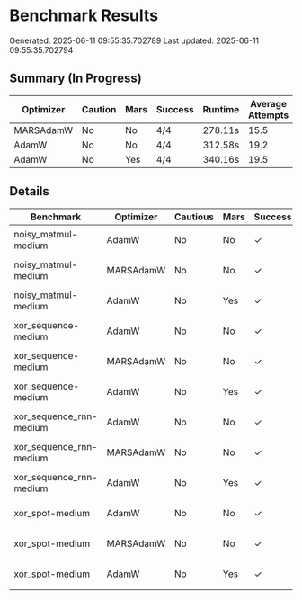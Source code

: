# Benchmark Results
Generated: 2025-06-11 09:55:35.702789
Last updated: 2025-06-11 09:55:35.702794

## Summary (In Progress)

| Optimizer | Caution | Mars | Success | Runtime | Average Attempts |
|-----------|---|---|---------|----------|------|
| MARSAdamW | No | No | 4/4 | 278.11s | 15.5 |
| AdamW | No | No | 4/4 | 312.58s | 19.2 |
| AdamW | No | Yes | 4/4 | 340.16s | 19.5 |

## Details

| Benchmark | Optimizer | Cautious | Mars | Success | Runtime | Loss | Attempts | Seed | Winning Config |
|-----------|-----------|---------|---|---|----------|------|---|---|----------------|
| noisy_matmul-medium | AdamW | No | No | ✓ | 45.73s | 9.46e-17 | 6 | 0 | `ForeachAdamW(lr=0.14392, betas=(0.924, 1.0000), shampoo_beta=0.906)` |
| noisy_matmul-medium | MARSAdamW | No | No | ✓ | 88.60s | 1.83e-16 | 7 | 0 | `ForeachMARSAdamW(lr=55.43027, betas=(0.997, 1.0000), shampoo_beta=0.017)` |
| noisy_matmul-medium | AdamW | No | Yes | ✓ | 326.31s | 8.02e-17 | 18 | 0 | `ForeachAdamW(lr=0.18313, betas=(0.816, 1.0000), shampoo_beta=0.895)` |
| xor_sequence-medium | AdamW | No | No | ✓ | 221.58s | 9.17e-03 | 10 | 0 | `ForeachAdamW(lr=0.00962, betas=(0.939, 1.0000), shampoo_beta=0.705)` |
| xor_sequence-medium | MARSAdamW | No | No | ✓ | 184.01s | 9.41e-03 | 4 | 0 | `ForeachMARSAdamW(lr=0.03492, betas=(1.000, 1.0000), shampoo_beta=0.408)` |
| xor_sequence-medium | AdamW | No | Yes | ✓ | 198.36s | 9.99e-03 | 6 | 0 | `ForeachAdamW(lr=0.01099, betas=(0.844, 1.0000), shampoo_beta=0.822)` |
| xor_sequence_rnn-medium | AdamW | No | No | ✓ | 356.81s | 9.80e-03 | 16 | 0 | `ForeachAdamW(lr=0.00120, betas=(0.736, 1.0000), shampoo_beta=0.999)` |
| xor_sequence_rnn-medium | MARSAdamW | No | No | ✓ | 112.64s | 7.37e-03 | 4 | 0 | `ForeachMARSAdamW(lr=0.03492, betas=(1.000, 1.0000), shampoo_beta=0.408)` |
| xor_sequence_rnn-medium | AdamW | No | Yes | ✓ | 257.83s | 9.85e-03 | 12 | 0 | `ForeachAdamW(lr=0.00374, betas=(0.178, 1.0000), shampoo_beta=0.016)` |
| xor_spot-medium | AdamW | No | No | ✓ | 626.19s | 9.47e-03 | 45 | 0 | `ForeachAdamW(lr=0.00287, betas=(0.262, 1.0000), shampoo_beta=0.590)` |
| xor_spot-medium | MARSAdamW | No | No | ✓ | 727.20s | 7.26e-03 | 47 | 0 | `ForeachMARSAdamW(lr=0.01222, betas=(0.927, 0.9999), shampoo_beta=0.893)` |
| xor_spot-medium | AdamW | No | Yes | ✓ | 578.14s | 8.26e-03 | 42 | 0 | `ForeachAdamW(lr=0.00350, betas=(0.488, 1.0000), shampoo_beta=0.011)` |
